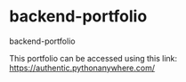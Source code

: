 # backend-portfolio
backend-portfolio

This portfolio can be accessed using this link: https://authentic.pythonanywhere.com/